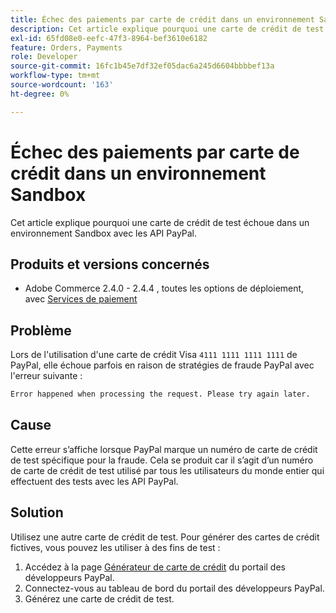 ```yaml
---
title: Échec des paiements par carte de crédit dans un environnement Sandbox
description: Cet article explique pourquoi une carte de crédit de test échoue dans un environnement Sandbox avec les API PayPal.
exl-id: 65fd08e0-eefc-47f3-8964-bef3610e6182
feature: Orders, Payments
role: Developer
source-git-commit: 16fc1b45e7df32ef05dac6a245d6604bbbbef13a
workflow-type: tm+mt
source-wordcount: '163'
ht-degree: 0%

---
```


# Échec des paiements par carte de crédit dans un environnement Sandbox

Cet article explique pourquoi une carte de crédit de test échoue dans un environnement Sandbox avec les API PayPal.

## Produits et versions concernés


* Adobe Commerce 2.4.0 - 2.4.4 , toutes les options de déploiement, avec [Services de paiement](https://marketplace.magento.com/magento-payment-services.html)

## Problème

Lors de l&#39;utilisation d&#39;une carte de crédit Visa `4111 1111 1111 1111` de PayPal, elle échoue parfois en raison de stratégies de fraude PayPal avec l&#39;erreur suivante :

```bash
Error happened when processing the request. Please try again later.
```

## Cause

Cette erreur s’affiche lorsque PayPal marque un numéro de carte de crédit de test spécifique pour la fraude. Cela se produit car il s’agit d’un numéro de carte de crédit de test utilisé par tous les utilisateurs du monde entier qui effectuent des tests avec les API PayPal.

## Solution

Utilisez une autre carte de crédit de test. Pour générer des cartes de crédit fictives, vous pouvez les utiliser à des fins de test :

1. Accédez à la page [Générateur de carte de crédit](https://developer.paypal.com/api/rest/sandbox/card-testing/#link-creditcardgenerator) du portail des développeurs PayPal.
1. Connectez-vous au tableau de bord du portail des développeurs PayPal.
1. Générez une carte de crédit de test.

